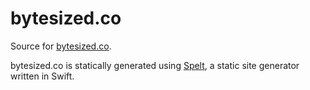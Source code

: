 # bytesized.co
Source for [bytesized.co](https://www.bytesized.co).

bytesized.co is statically generated using [Spelt](https://github.com/njdehoog/Spelt), a static site generator written in Swift.